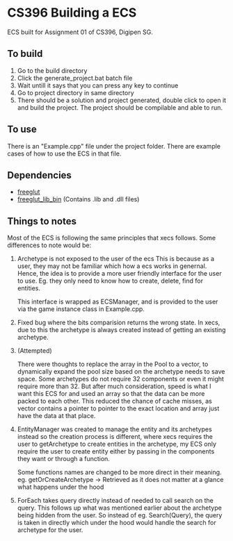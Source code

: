[//]: # (/******************************************************************************)
[//]: # (filename:	README.md)
[//]: # (author:	   Jolyn Wong Kaiyi, wong.k@digipen.edu)
[//]: # (Project:	   CS396 Assignment 01)
[//]: # (Description:)
[//]: # (	         Readme file for instruction on how to build the project)
[//]: # (******************************************************************************/)

# CS396 Building a ECS
ECS built for Assignment 01 of CS396, Digipen SG.

## To build
1. Go to the build directory 
2. Click the generate_project.bat batch file
3. Wait untill it says that you can press any key to continue
4. Go to project directory in same directory
5. There should be a solution and project generated, double click to open it and
   build the project. The project should be compilable and able to run.
   
## To use
There is an "Example.cpp" file under the project folder. There are example cases
of how to use the ECS in that file.

## Dependencies
- [freeglut](https://github.com/FreeGLUTProject/freeglut.git)
- [freeglut_lib_bin](https://github.com/hotaru08/freeglut_lib_bin.git) (Contains .lib and .dll files)


## Things to notes
Most of the ECS is following the same principles that xecs follows. 
Some differences to note would be:

1) Archetype is not exposed to the user of the ecs
   This is because as a user, they may not be familiar which how a ecs works
   in genernal. Hence, the idea is to provide a more user friendly interface
   for the user to use. Eg. they only need to know how to create, delete, find 
   for entities.

   This interface is wrapped as ECSManager, and is provided to the user via the 
   game instance class in Example.cpp.


2) Fixed bug where the bits comparision returns the wrong state.
   In xecs, due to this the archetype is always created instead of getting an 
   existing archetype.

3) (Attempted)

   There were thoughts to replace the array in the Pool to a vector, to dynamically expand the pool size based on the archetype needs to save space.
   Some archetypes do not require 32 components or even it might require more than 32. But after much consideration, 
   speed is what I want this ECS for and used an array so that the data can be more packed to each other. This reduced 
   the chance of cache misses, as vector contains a pointer to pointer to the exact location and array just have the data at that place.

4) EntityManager was created to manage the entity and its archetypes instead so the creation process is different,
   where xecs requires the user to getArchetype to create entities in the archetype, my ECS only require the user 
   to create entity either by passing in the components they want or through a function.

   Some functions names are changed to be more direct in their meaning.
   eg. getOrCreateArchetype -> Retrieved as it does not matter at a glance what happens under the hood

5) ForEach takes query directly instead of needed to call search on the query.
   This follows up what was mentioned earlier about the archetype being hidden
   from the user. So instead of eg. Search(Query), the query is taken in directly
   which under the hood would handle the search for archetype for the user.